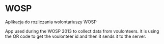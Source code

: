 WOSP
====

Aplikacja do rozliczania wolontariuszy WOSP

App used during the WOSP 2013 to collect data from voulonteers. 
It is using the QR code to get the voulonteer id and then it sends it to the server.
